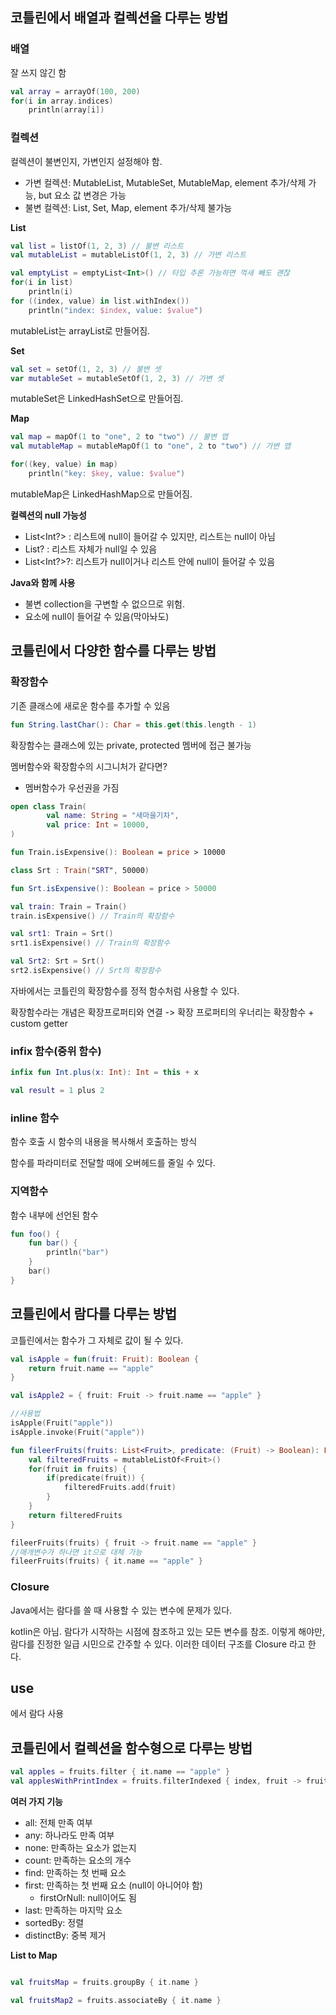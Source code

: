 ## 코틀린에서 배열과 컬렉션을 다루는 방법
### 배열
잘 쓰지 않긴 함
```kotlin
val array = arrayOf(100, 200)
for(i in array.indices)
    println(array[i])
```

### 컬렉션
컬렉션이 불변인지, 가변인지 설정해야 함.
- 가변 컬렉션: MutableList, MutableSet, MutableMap, element 추가/삭제 가능, but 요소 값 변경은 가능
- 불변 컬렉션: List, Set, Map, element 추가/삭제 불가능

**List**
```kotlin
val list = listOf(1, 2, 3) // 불변 리스트
val mutableList = mutableListOf(1, 2, 3) // 가변 리스트

val emptyList = emptyList<Int>() // 타입 추론 가능하면 꺽새 빼도 괜찮
for(i in list)
    println(i)
for ((index, value) in list.withIndex())
    println("index: $index, value: $value")
```
mutableList는 arrayList로 만들어짐.

**Set**
```kotlin
val set = setOf(1, 2, 3) // 불변 셋
var mutableSet = mutableSetOf(1, 2, 3) // 가변 셋
```
mutableSet은 LinkedHashSet으로 만들어짐.

**Map**
```kotlin
val map = mapOf(1 to "one", 2 to "two") // 불변 맵
val mutableMap = mutableMapOf(1 to "one", 2 to "two") // 가변 맵

for((key, value) in map)
    println("key: $key, value: $value")
```
mutableMap은 LinkedHashMap으로 만들어짐.

**컬렉션의 null 가능성**
- List<Int?> : 리스트에 null이 들어갈 수 있지만, 리스트는 null이 아님
- List<Int>? : 리스트 자체가 null일 수 있음
- List<Int?>?: 리스트가 null이거나 리스트 안에 null이 들어갈 수 있음

**Java와 함께 사용** 
- 불변 collection을 구변할 수 없으므로 위험.
- 요소에 null이 들어갈 수 있음(막아놔도)

## 코틀린에서 다양한 함수를 다루는 방법
### 확장함수
기존 클래스에 새로운 함수를 추가할 수 있음
```kotlin
fun String.lastChar(): Char = this.get(this.length - 1)
```
확장함수는 클래스에 있는 private, protected 멤버에 접근 불가능

멤버함수와 확장함수의 시그니처가 같다면?
- 멤버함수가 우선권을 가짐

```kotlin
open class Train(
        val name: String = "새마을기차",
        val price: Int = 10000,
)

fun Train.isExpensive(): Boolean = price > 10000

class Srt : Train("SRT", 50000)

fun Srt.isExpensive(): Boolean = price > 50000
```

```kotlin
val train: Train = Train()
train.isExpensive() // Train의 확장함수

val srt1: Train = Srt()
srt1.isExpensive() // Train의 확장함수

val Srt2: Srt = Srt()
srt2.isExpensive() // Srt의 확장함수
```

자바에서는 코틀린의 확장함수를 정적 함수처럼 사용할 수 있다.

확장함수라는 개념은 확장프로퍼티와 연결 -> 확장 프로퍼티의 우너리는 확장함수 + custom getter

### infix 함수(중위 함수)
```kotlin
infix fun Int.plus(x: Int): Int = this + x

val result = 1 plus 2
```

### inline 함수
함수 호출 시 함수의 내용을 복사해서 호출하는 방식

함수를 파라미터로 전달할 때에 오버헤드를 줄일 수 있다.

### 지역함수
함수 내부에 선언된 함수
```kotlin
fun foo() {
    fun bar() {
        println("bar")
    }
    bar()
}
```

## 코틀린에서 람다를 다루는 방법
코틀린에서는 함수가 그 자체로 값이 될 수 있다.

```kotlin
val isApple = fun(fruit: Fruit): Boolean {
    return fruit.name == "apple"
}

val isApple2 = { fruit: Fruit -> fruit.name == "apple" }

//사용법
isApple(Fruit("apple"))
isApple.invoke(Fruit("apple"))

fun fileerFruits(fruits: List<Fruit>, predicate: (Fruit) -> Boolean): List<Fruit> {
    val filteredFruits = mutableListOf<Fruit>()
    for(fruit in fruits) {
        if(predicate(fruit)) {
            filteredFruits.add(fruit)
        }
    }
    return filteredFruits
}

fileerFruits(fruits) { fruit -> fruit.name == "apple" }
//매개변수가 하나면 it으로 대체 가능
fileerFruits(fruits) { it.name == "apple" }
```

### Closure
Java에서는 람다를 쓸 때 사용할 수 있는 변수에 문제가 있다.

kotlin은 아님.
람다가 시작하는 시점에 참조하고 있는 모든 변수를 참조.
이렇게 해야만, 람다를 진정한 일급 시민으로 간주할 수 있다.
이러한 데이터 구조를 Closure 라고 한다.

## use
에서 람다 사용

## 코틀린에서 컬렉션을 함수형으로 다루는 방법
```kotlin
val apples = fruits.filter { it.name == "apple" }
val applesWithPrintIndex = fruits.filterIndexed { index, fruit -> fruit.name == "apple" }
```

**여러 가지 기능**
- all: 전체 만족 여부
- any: 하나라도 만족 여부
- none: 만족하는 요소가 없는지
- count: 만족하는 요소의 개수
- find: 만족하는 첫 번째 요소 
- first: 만족하는 첫 번째 요소 (null이 아니어야 함)
  - firstOrNull: null이어도 됨
- last: 만족하는 마지막 요소
- sortedBy: 정렬
- distinctBy: 중복 제거

**List to Map**
```kotlin

val fruitsMap = fruits.groupBy { it.name }

val fruitsMap2 = fruits.associateBy { it.name }
```